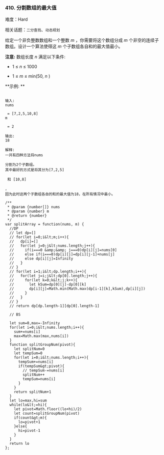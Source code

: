 ### 410. 分割数组的最大值

难度：Hard

相关话题：`二分查找`、`动态规划`

给定一个非负整数数组和一个整数 *m* ，你需要将这个数组分成 *m* 个非空的连续子数组。设计一个算法使得这 *m* 个子数组各自和的最大值最小。



 **注意:** 
数组长度 *n* 满足以下条件:





* 1 &le;  *n*  &le; 1000

* 1 &le;  *m*  &le; min(50,  *n* )





 **示例: ** 





```

输入:
nums

 = [7,2,5,10,8]
m

 = 2

输出:
18

解释:
一共有四种方法将nums

分割为2个子数组。
其中最好的方式是将其分为[7,2,5]

 和 [10,8]

，
因为此时这两个子数组各自的和的最大值为18，在所有情况中最小。

```


```
/**
 * @param {number[]} nums
 * @param {number} m
 * @return {number}
 */
var splitArray = function(nums, m) {
  //DP
  // let dp=[]
  // for(let i=0;i&lt;m;i++){
  //   dp[i]=[]
  //   for(let j=0;j&lt;nums.length;j++){
  //     if(i===0 &amp;&amp; j===0)dp[i][j]=nums[0]
  //     else if(i===0)dp[i][j]=dp[i][j-1]+nums[j]
  //     else dp[i][j]=Infinity
  //   }
  // }
  // for(let i=1;i&lt;dp.length;i++){
  //   for(let j=i;j&lt;dp[0].length;j++){
  //     for(let k=0;k&lt;j;k++){
  //       let kSum=dp[0][j]-dp[0][k]
  //       dp[i][j]=Math.min(Math.max(dp[i-1][k],kSum),dp[i][j])
  //     }
  //   }
  // }
  // return dp[dp.length-1][dp[0].length-1]
  
  // BS
  
  let sum=0,max=-Infinity
  for(let i=0;i&lt;nums.length;i++){
    sum+=nums[i]
    max=Math.max(max,nums[i])
  }
  function splitGroupNum(pivot){
    let splitNum=0
    let tempSum=0
    for(let i=0;i&lt;nums.length;i++){
      tempSum+=nums[i]
      if(tempSum&gt;pivot){
        // tempSum-=nums[i]
        splitNum++
        tempSum=nums[i]
      }
    }
    return splitNum+1
  }
  let lo=max,hi=sum
  while(lo&lt;=hi){
    let pivot=Math.floor((lo+hi)/2)
    let count=splitGroupNum(pivot)
    if(count&gt;m){
      lo=pivot+1
    }else{
      hi=pivot-1
    }
  }
  return lo
};



```
